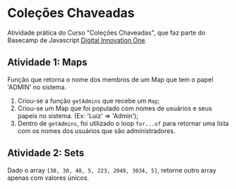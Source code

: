 # Coleções Chaveadas

Atividade prática do Curso "Coleções Chaveadas", que faz parte do Basecamp de Javascript [Digital Innovation One](https://digitalinnovation.one/).

## Atividade 1: Maps

Função que retorna o nome dos membros de um Map que tem o papel 'ADMIN' no sistema.

1. Criou-se a função `getAdmins` que recebe um `Map`;
2. Criou-se um Map que foi populado com nomes de usuários e seus papeis no sistema. (Ex: 'Luiz' => 'Admin');
3. Dentro de `getAdmins`, foi utilizado o loop `for...of` para retornar uma lista com os nomes dos usuários que são administradores.

## Atividade 2: Sets

Dado o array `[30, 30, 40, 5, 223, 2049, 3034, 5]`, retorne outro array apenas com valores únicos.